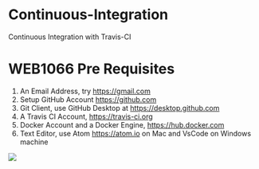 # Continuous-Integration
Continuous Integration with Travis-CI

# WEB1066 Pre Requisites 

1. An Email Address, try https://gmail.com
1. Setup GitHub Account https://github.com
1. Git Client, use GitHub Desktop at https://desktop.github.com
1. A Travis CI Account, https://travis-ci.org
1. Docker Account and a Docker Engine, https://hub.docker.com
1. Text Editor, use Atom https://atom.io on Mac and VsCode on Windows machine

![](https://octodex.github.com/images/welcometocat.png)
